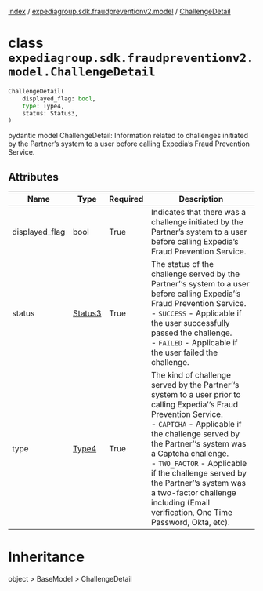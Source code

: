 [index](index.md) /
[expediagroup.sdk.fraudpreventionv2.model](expediagroup.sdk.fraudpreventionv2.model.md)
/ [ChallengeDetail](ChallengeDetail.md)

# class `expediagroup.sdk.fraudpreventionv2.model.ChallengeDetail`

```python
ChallengeDetail(
    displayed_flag: bool,
    type: Type4,
    status: Status3,
)
```

pydantic model ChallengeDetail: Information related to challenges
initiated by the Partner’s system to a user before calling Expedia’s
Fraud Prevention Service.

## Attributes

| Name           | Type                  | Required | Description                                                                                                                                                                                                                                                                                                                                                                                            |
| -------------- | --------------------- | -------- | ------------------------------------------------------------------------------------------------------------------------------------------------------------------------------------------------------------------------------------------------------------------------------------------------------------------------------------------------------------------------------------------------------ |
| displayed_flag | bool                  | True     | Indicates that there was a challenge initiated by the Partner’s system to a user before calling Expedia’s Fraud Prevention Service.                                                                                                                                                                                                                                                                    |
| status         | [Status3](Status3.md) | True     | The status of the challenge served by the Partner’‘s system to a user before calling Expedia’’s Fraud Prevention Service.<br/>- `SUCCESS` - Applicable if the user successfully passed the challenge.<br/>- `FAILED` - Applicable if the user failed the challenge.                                                                                                                                    |
| type           | [Type4](Type4.md)     | True     | The kind of challenge served by the Partner’‘s system to a user prior to calling Expedia’‘s Fraud Prevention Service.<br/>- `CAPTCHA` - Applicable if the challenge served by the Partner’‘s system was a Captcha challenge.<br/>- `TWO_FACTOR` - Applicable if the challenge served by the Partner’’s system was a two-factor challenge including (Email verification, One Time Password, Okta, etc). |

# Inheritance

object > BaseModel > ChallengeDetail
